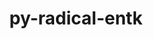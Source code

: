 ---
title: "py-radical-entk"
layout: cache
categories: [package, develop-2025-03-09]
meta: {"compilers": ["gcc@=11.4.0", "oneapi@=2024.2.1"], "num_specs": 3, "num_specs_by_stack": {"e4s": 1, "e4s-neoverse-v2": 1, "e4s-oneapi": 1, "root": 3}, "oss": ["ubuntu22.04"], "platforms": ["linux"], "stacks": ["e4s", "e4s-neoverse-v2", "e4s-oneapi", "root"], "targets": ["neoverse_v2", "x86_64_v3"], "versions": ["1.92.0"]}
spec_details: [{"compiler": "oneapi@=2024.2.1", "hash": "cidz4agpcvychsbdxidk33ofays6bi6p", "os": "ubuntu22.04", "platform": "linux", "size": "-", "stacks": ["e4s-oneapi", "root"], "target": "x86_64_v3", "variants": ["build_system=python_pip"], "versions": ["1.92.0"]}, {"compiler": "gcc@=11.4.0", "hash": "fmt5rwcpccu3stfu5hej7jrkchhgg6p3", "os": "ubuntu22.04", "platform": "linux", "size": "-", "stacks": ["e4s", "root"], "target": "x86_64_v3", "variants": ["build_system=python_pip"], "versions": ["1.92.0"]}, {"compiler": "gcc@=11.4.0", "hash": "nac23vk5y47y7umy3ghacna76qssoqff", "os": "ubuntu22.04", "platform": "linux", "size": "-", "stacks": ["e4s-neoverse-v2", "root"], "target": "neoverse_v2", "variants": ["build_system=python_pip"], "versions": ["1.92.0"]}]
---